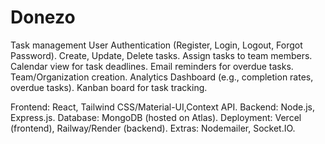 # Donezo
Task management
User Authentication (Register, Login, Logout, Forgot Password).
Create, Update, Delete tasks.
Assign tasks to team members.
Calendar view for task deadlines.
Email reminders for overdue tasks.
Team/Organization creation.
Analytics Dashboard (e.g., completion rates, overdue tasks).
Kanban board for task tracking.

Frontend: React, Tailwind CSS/Material-UI,Context API.
Backend: Node.js, Express.js.
Database: MongoDB (hosted on Atlas).
Deployment: Vercel (frontend), Railway/Render (backend).
Extras: Nodemailer, Socket.IO.
